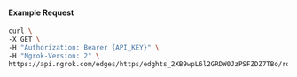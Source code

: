 <!-- Code generated for API Clients. DO NOT EDIT. -->

#### Example Request

```bash
curl \
-X GET \
-H "Authorization: Bearer {API_KEY}" \
-H "Ngrok-Version: 2" \
https://api.ngrok.com/edges/https/edghts_2XB9wpL6l2GRDW0JzPSFZDZ7TBo/routes/edghtsrt_2XB9wkJaKYN4gTnNn8OpiaNQhQe/saml
```
